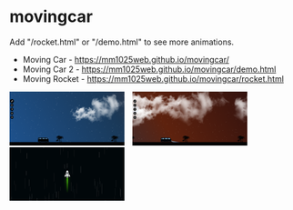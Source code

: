 # movingcar
Add "/rocket.html" or "/demo.html" to see more animations.

- Moving Car - https://mm1025web.github.io/movingcar/
- Moving Car 2 - https://mm1025web.github.io/movingcar/demo.html
- Moving Rocket - https://mm1025web.github.io/movingcar/rocket.html


<p align="left">
<img width=40% src="MovingCarREADME/img1.PNG"> &ensp;
<img width=40% src="MovingCarREADME/img2.PNG"> &ensp;
<img width=40% src="MovingCarREADME/img3.PNG"> &ensp;
</p>
